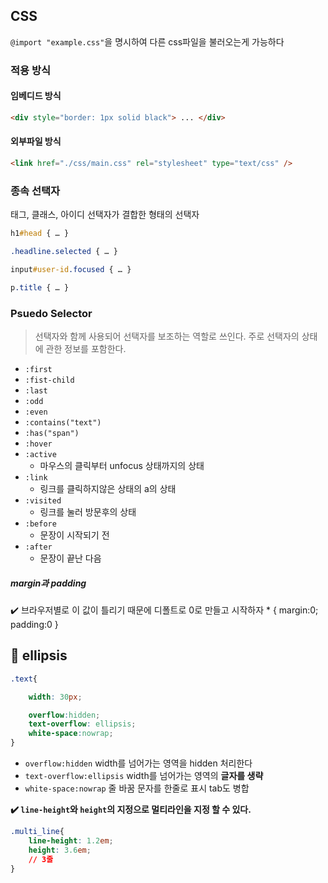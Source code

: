 ## CSS
`@import "example.css"`을 명시하여 다른 css파일을 불러오는게 가능하다
### 적용 방식

#### 임베디드 방식
```HTML
<div style="border: 1px solid black"> ... </div>
```

#### 외부파일 방식
```HTML
<link href="./css/main.css" rel="stylesheet" type="text/css" />
```


### 종속 선택자
태그, 클래스, 아이디 선택자가 결합한 형태의 선택자
```css
h1#head { … }

.headline.selected { … }

input#user-id.focused { … }

p.title { … }
```

### Psuedo Selector
> 선택자와 함께 사용되어 선택자를 보조하는 역할로 쓰인다. 주로 선택자의 상태에 관한 정보를 포함한다.

- `:first`
- `:fist-child`
- `:last`
- `:odd`
- `:even`
- `:contains("text")`
- `:has("span")`
- `:hover`
- `:active`	 
	- 마우스의 클릭부터 unfocus 상태까지의 상태
- `:link`		 
	- 링크를 클릭하지않은 상태의 a의 상태
- `:visited` 
	- 링크를 눌러 방문후의 상태
- `:before`
	- 문장이 시작되기 전
- `:after`
	- 문장이 끝난 다음

##### margin과 padding
✔️ 브라우저별로 이 값이 틀리기 때문에 디폴트로 0로 만들고 시작하자 * { margin:0; padding:0 }

## 💬 ellipsis

```css
.text{

	width: 30px;

	overflow:hidden;
	text-overflow: ellipsis;
	white-space:nowrap;
}
```
- `overflow:hidden` width를 넘어가는 영역을 hidden 처리한다
- `text-overflow:ellipsis` width를 넘어가는 영역의 **글자를 생략**
- `white-space:nowrap` 줄 바꿈 문자를 한줄로 표시 tab도 병합

**✔️ `line-height`와 `height`의 지정으로 멀티라인을 지정 할 수 있다.**

```css
.multi_line{
	line-height: 1.2em;
	height: 3.6em;
	// 3줄
}
```
